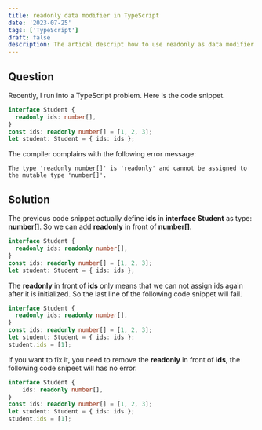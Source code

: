 ```yaml
---
title: readonly data modifier in TypeScript
date: '2023-07-25'
tags: ['TypeScript']
draft: false
description: The artical descript how to use readonly as data modifier in TypeScript
---
```


## Question

Recently, I run into a TypeScript problem. Here is the code snippet. 

```Typescript
interface Student {
  readonly ids: number[],
}
const ids: readonly number[] = [1, 2, 3];
let student: Student = { ids: ids };
```

The compiler complains with the following error message:
```
The type 'readonly number[]' is 'readonly' and cannot be assigned to the mutable type 'number[]'.
```

## Solution
The previous code snippet actually define **ids** in **interface Student** as type: **number[]**. So we can add **readonly** in front of **number[]**.

```Typescript
interface Student {
  readonly ids: readonly number[],
}
const ids: readonly number[] = [1, 2, 3];
let student: Student = { ids: ids };
```

The **readonly** in front of **ids** only means that we can not assign ids again after it is initialized. So the last line of the following code snippet will fail. 
```Typescript
interface Student {
  readonly ids: readonly number[],
}
const ids: readonly number[] = [1, 2, 3];
let student: Student = { ids: ids };
student.ids = [1];
```
If you want to fix it, you need to remove the **readonly** in front of **ids**, the following code snipeet will has no error.  
```Typescript
interface Student {
    ids: readonly number[],
}
const ids: readonly number[] = [1, 2, 3];
let student: Student = { ids: ids };
student.ids = [1];
```
